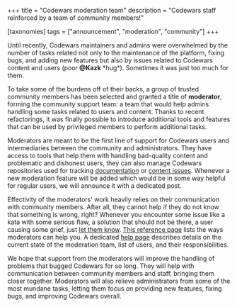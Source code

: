 +++
title = "Codewars moderation team"
description = "Codewars staff reinforced by a team of community members!"

[taxonomies]
tags = ["announcement", "moderation", "community"]
+++


Until recently, Codewars maintainers and admins were overwhelmed by the number of tasks related not only to the maintenance of the platform, fixing bugs, and adding new features but also by issues related to Codewars content and users (poor **@Kazk** \*hug\*). Sometimes it was just too much for them.

To take some of the burdens off of their backs, a group of trusted community members has been selected and granted a title of **moderator**, forming the community support team: a team that would help admins handling some tasks related to users and content. Thanks to recent refactorings, it was finally possible to introduce additional tools and features that can be used by privileged members to perform additional tasks.

Moderators are meant to be the first line of support for Codewars users and intermediaries between the community and administrators. They have access to tools that help them with handling bad-quality content and problematic and dishonest users, they can also manage Codewars repositories used for tracking [documentation](https://github.com/codewars/docs) or [content issues](https://github.com/codewars/content-issues/issues). Whenever a new moderation feature will be added which would be in some way helpful for regular users, we will announce it with a dedicated post.

Effectivity of the moderators' work heavily relies on their communication with community members. After all, they cannot help if they do not know that something is wrong, right? Whenever you encounter some issue like a kata with some serious flaw, a solution that should not be there, a user causing some grief, just [let them know](https://docs.codewars.com/community/moderation/#how-to-get-in-touch). [This reference page](https://docs.codewars.com/references/moderator-features/) lists the ways moderators can help you. A dedicated [help page](https://docs.codewars.com/community/moderation/#moderators) describes details on the current state of the moderation team, list of users, and their responsibilities. 

We hope that support from the moderators will improve the handling of problems that bugged Codewars for so long. They will help with communication between community members and staff, bringing them closer together. Moderators will also relieve administrators from some of the most mundane tasks, letting them focus on providing new features, fixing bugs, and improving Codewars overall.
